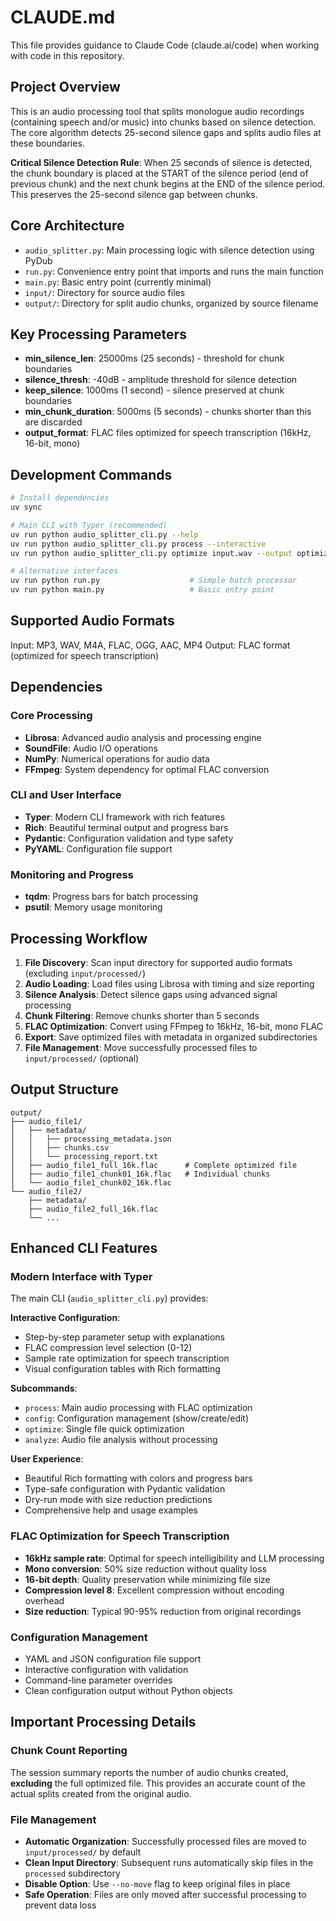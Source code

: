 # CLAUDE.md

This file provides guidance to Claude Code (claude.ai/code) when working with code in this repository.

## Project Overview

This is an audio processing tool that splits monologue audio recordings (containing speech and/or music) into chunks based on silence detection. The core algorithm detects 25-second silence gaps and splits audio files at these boundaries.

**Critical Silence Detection Rule**: When 25 seconds of silence is detected, the chunk boundary is placed at the START of the silence period (end of previous chunk) and the next chunk begins at the END of the silence period. This preserves the 25-second silence gap between chunks.

## Core Architecture

- `audio_splitter.py`: Main processing logic with silence detection using PyDub
- `run.py`: Convenience entry point that imports and runs the main function
- `main.py`: Basic entry point (currently minimal)
- `input/`: Directory for source audio files
- `output/`: Directory for split audio chunks, organized by source filename

## Key Processing Parameters

- **min_silence_len**: 25000ms (25 seconds) - threshold for chunk boundaries
- **silence_thresh**: -40dB - amplitude threshold for silence detection
- **keep_silence**: 1000ms (1 second) - silence preserved at chunk boundaries
- **min_chunk_duration**: 5000ms (5 seconds) - chunks shorter than this are discarded
- **output_format**: FLAC files optimized for speech transcription (16kHz, 16-bit, mono)

## Development Commands

```bash
# Install dependencies
uv sync

# Main CLI with Typer (recommended)
uv run python audio_splitter_cli.py --help
uv run python audio_splitter_cli.py process --interactive
uv run python audio_splitter_cli.py optimize input.wav --output optimized.flac

# Alternative interfaces
uv run python run.py                    # Simple batch processor
uv run python main.py                   # Basic entry point
```

## Supported Audio Formats

Input: MP3, WAV, M4A, FLAC, OGG, AAC, MP4
Output: FLAC format (optimized for speech transcription)

## Dependencies

### Core Processing
- **Librosa**: Advanced audio analysis and processing engine
- **SoundFile**: Audio I/O operations
- **NumPy**: Numerical operations for audio data
- **FFmpeg**: System dependency for optimal FLAC conversion

### CLI and User Interface
- **Typer**: Modern CLI framework with rich features
- **Rich**: Beautiful terminal output and progress bars
- **Pydantic**: Configuration validation and type safety
- **PyYAML**: Configuration file support

### Monitoring and Progress
- **tqdm**: Progress bars for batch processing
- **psutil**: Memory usage monitoring

## Processing Workflow

1. **File Discovery**: Scan input directory for supported audio formats (excluding `input/processed/`)
2. **Audio Loading**: Load files using Librosa with timing and size reporting
3. **Silence Analysis**: Detect silence gaps using advanced signal processing
4. **Chunk Filtering**: Remove chunks shorter than 5 seconds
5. **FLAC Optimization**: Convert using FFmpeg to 16kHz, 16-bit, mono FLAC
6. **Export**: Save optimized files with metadata in organized subdirectories
7. **File Management**: Move successfully processed files to `input/processed/` (optional)

## Output Structure

```
output/
├── audio_file1/
│   ├── metadata/
│   │   ├── processing_metadata.json
│   │   ├── chunks.csv
│   │   └── processing_report.txt
│   ├── audio_file1_full_16k.flac      # Complete optimized file
│   ├── audio_file1_chunk01_16k.flac   # Individual chunks
│   └── audio_file1_chunk02_16k.flac
└── audio_file2/
    ├── metadata/
    ├── audio_file2_full_16k.flac
    └── ...
```

## Enhanced CLI Features

### Modern Interface with Typer
The main CLI (`audio_splitter_cli.py`) provides:

**Interactive Configuration**:
- Step-by-step parameter setup with explanations
- FLAC compression level selection (0-12)
- Sample rate optimization for speech transcription
- Visual configuration tables with Rich formatting

**Subcommands**:
- `process`: Main audio processing with FLAC optimization
- `config`: Configuration management (show/create/edit)
- `optimize`: Single file quick optimization
- `analyze`: Audio file analysis without processing

**User Experience**:
- Beautiful Rich formatting with colors and progress bars
- Type-safe configuration with Pydantic validation
- Dry-run mode with size reduction predictions
- Comprehensive help and usage examples

### FLAC Optimization for Speech Transcription
- **16kHz sample rate**: Optimal for speech intelligibility and LLM processing
- **Mono conversion**: 50% size reduction without quality loss
- **16-bit depth**: Quality preservation while minimizing file size
- **Compression level 8**: Excellent compression without encoding overhead
- **Size reduction**: Typical 90-95% reduction from original recordings

### Configuration Management
- YAML and JSON configuration file support
- Interactive configuration with validation
- Command-line parameter overrides
- Clean configuration output without Python objects

## Important Processing Details

### Chunk Count Reporting
The session summary reports the number of audio chunks created, **excluding** the full optimized file. This provides an accurate count of the actual splits created from the original audio.

### File Management
- **Automatic Organization**: Successfully processed files are moved to `input/processed/` by default
- **Clean Input Directory**: Subsequent runs automatically skip files in the `processed` subdirectory
- **Disable Option**: Use `--no-move` flag to keep original files in place
- **Safe Operation**: Files are only moved after successful processing to prevent data loss